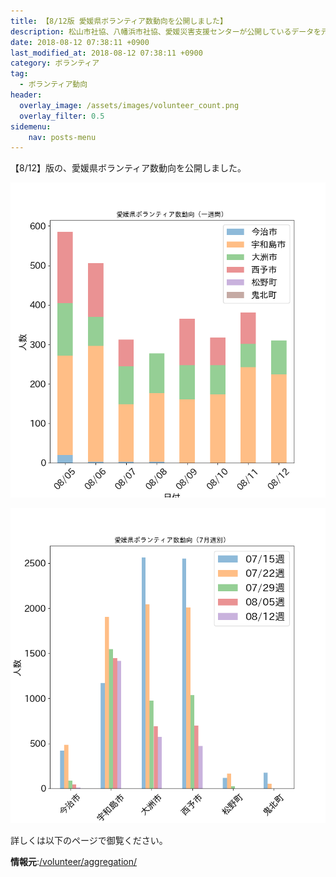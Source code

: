 ```yaml
---
title: 【8/12版 愛媛県ボランティア数動向を公開しました】
description: 松山市社協、八幡浜市社協、愛媛災害支援センターが公開しているデータを元に、ボランティア数のグラフを毎日作成・公開しています。
date: 2018-08-12 07:38:11 +0900
last_modified_at: 2018-08-12 07:38:11 +0900
category: ボランティア
tag:
  - ボランティア動向
header:
  overlay_image: /assets/images/volunteer_count.png
  overlay_filter: 0.5
sidemenu:
    nav: posts-menu
---
```


【8/12】版の、愛媛県ボランティア数動向を公開しました。

![日次グラフ](/assets/images/volunteer_count.png)

![週次グラフ](/assets/images/volunteer_count_week.png)

詳しくは以下のページで御覧ください。

**情報元**:[/volunteer/aggregation/](/volunteer/aggregation/)
